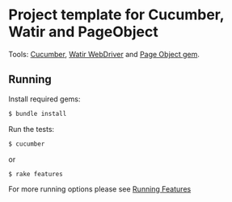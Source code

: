 # Project template for Cucumber, Watir and PageObject

Tools: [Cucumber](https://cucumber.io/), [Watir WebDriver](https://watirwebdriver.com/) and [Page Object gem](https://github.com/cheezy/page-object).

## Running

Install required gems:
```bash
$ bundle install
```

Run the tests:
```bash
$ cucumber
```
or

```bash
$ rake features
```
For more running options please see [Running Features](https://github.com/cucumber/cucumber/wiki/Running-Features)